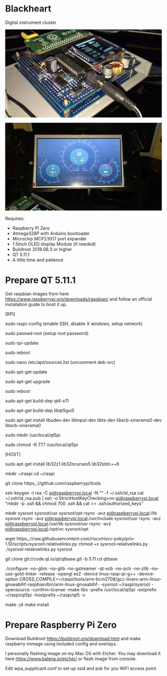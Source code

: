 # Blackheart
Digital instrument cluster

![preview 1](https://github.com/helimania/Blackheart/blob/master/preview1.jpg)

![preview 2](https://github.com/helimania/Blackheart/blob/master/preview2.jpg)

Requires:
- Raspberry PI Zero
- Atmega328P with Arduino bootloader
- Microchip MCP23017 port expander
- 1.5inch OLED display Module (if needed)
- Buildroot 2018.08.3 or higher
- QT 5.11.1
- А little time and patience

# Prepare QT 5.11.1

Get raspbian images from here https://www.raspberrypi.org/downloads/raspbian/ and follow an official installation guide to boot it up.

[RPI]

sudo raspi-config (enable SSH, disable X windows, setup network)

sudo passwd root (setup root password)

sudo rpi-update

sudo reboot

sudo nano /etc/apt/sources.list (uncomment deb-src)

sudo apt-get update

sudo apt-get upgrade

sudo reboot

sudo apt-get build-dep qt4-x11

sudo apt-get build-dep libqt5gui5

sudo apt-get install libudev-dev libinput-dev libts-dev libxcb-xinerama0-dev libxcb-xinerama0

sudo mkdir /usr/local/qt5pi

sudo chmod -R 777 /usr/local/qt5pi

[HOST]

sudo apt-get install lib32z1 lib32ncurses5 lib32stdc++6

mkdir ~/raspi
cd ~/raspi

git clone https_://github.com/raspberrypi/tools

ssh-keygen -t rsa -C pi@raspberrypi.local -N "" -f ~/.ssh/id_rsa
cat ~/.ssh/id_rsa.pub | ssh -o StrictHostKeyChecking=no pi@raspberrypi.local "mkdir -p .ssh && chmod 700 .ssh && cat >> .ssh/authorized_keys"

mkdir sysroot sysroot/usr sysroot/opt
rsync -avz pi@raspberrypi.local:/lib sysroot
rsync -avz pi@raspberrypi.local:/usr/include sysroot/usr
rsync -avz pi@raspberrypi.local:/usr/lib sysroot/usr
rsync -avz pi@raspberrypi.local:/opt/vc sysroot/opt

wget https_://raw.githubusercontent.com/riscv/riscv-poky/priv-1.10/scripts/sysroot-relativelinks.py
chmod +x sysroot-relativelinks.py
./sysroot-relativelinks.py sysroot

git clone git://code.qt.io/qt/qtbase.git -b 5.11
cd qtbase

./configure -no-gbm -no-glib -no-gstreamer -qt-xcb -no-pch -no-zlib -no-use-gold-linker -release -opengl es2 -device linux-rasp-pi-g++ -device-option CROSS_COMPILE=~/raspi/tools/arm-bcm2708/gcc-linaro-arm-linux-gnueabihf-raspbian/bin/arm-linux-gnueabihf- -sysroot ~/raspi/sysroot -opensource -confirm-license -make libs -prefix /usr/local/qt5pi -extprefix ~/raspi/qt5pi -hostprefix ~/raspi/qt5 -v

make -j4
make install

# Prepare Raspberry Pi Zero

Download Buildroot https://buildroot.org/download.html and make raspberry immage using included config and overlays.

I personally flashing image on my Mac OS with Etcher. You may download it here https://www.balena.io/etcher/ or flash image from console.

Edit wpa_supplicant.conf to set up ssid and psk for you WiFi access point.
